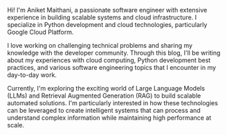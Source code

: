 Hi! I'm Aniket Maithani, a passionate software engineer with extensive experience in building scalable systems and cloud infrastructure. I specialize in Python development and cloud technologies, particularly Google Cloud Platform.

I love working on challenging technical problems and sharing my knowledge with the developer community. Through this blog, I'll be writing about my experiences with cloud computing, Python development best practices, and various software engineering topics that I encounter in my day-to-day work.

Currently, I'm exploring the exciting world of Large Language Models (LLMs) and Retrieval Augmented Generation (RAG) to build scalable automated solutions. I'm particularly interested in how these technologies can be leveraged to create intelligent systems that can process and understand complex information while maintaining high performance at scale.
